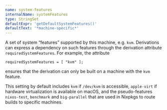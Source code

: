 ```yaml
---
name: system-features
internalName: systemFeatures
type: StringSet
defaultExpr: 'getDefaultSystemFeatures()'
defaultText: '*machine-specific*'
---
```

A set of system “features” supported by this machine, e.g. `kvm`.
Derivations can express a dependency on such features through the
derivation attribute `requiredSystemFeatures`. For example, the
attribute

    requiredSystemFeatures = [ "kvm" ];

ensures that the derivation can only be built on a machine with the
`kvm` feature.

This setting by default includes `kvm` if `/dev/kvm` is accessible,
`apple-virt` if hardware virtualization is available on macOS,
and the pseudo-features `nixos-test`, `benchmark` and `big-parallel`
that are used in Nixpkgs to route builds to specific machines.
